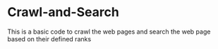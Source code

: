 Crawl-and-Search
================

This is a basic code to crawl the web pages and search the web page based on their defined ranks
